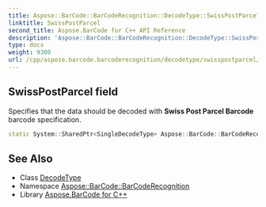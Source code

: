 ```yaml
---
title: Aspose::BarCode::BarCodeRecognition::DecodeType::SwissPostParcel field
linktitle: SwissPostParcel
second_title: Aspose.BarCode for C++ API Reference
description: 'Aspose::BarCode::BarCodeRecognition::DecodeType::SwissPostParcel field. Specifies that the data should be decoded with Swiss Post Parcel Barcode barcode specification in C++.'
type: docs
weight: 9300
url: /cpp/aspose.barcode.barcoderecognition/decodetype/swisspostparcel/
---
```

## SwissPostParcel field


Specifies that the data should be decoded with **Swiss Post Parcel Barcode** barcode specification.

```cpp
static System::SharedPtr<SingleDecodeType> Aspose::BarCode::BarCodeRecognition::DecodeType::SwissPostParcel
```




## See Also

* Class [DecodeType](../)
* Namespace [Aspose::BarCode::BarCodeRecognition](../../)
* Library [Aspose.BarCode for C++](../../../)
